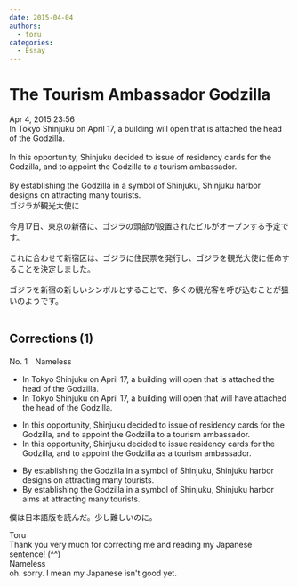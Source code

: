```yaml
---
date: 2015-04-04
authors:
  - toru
categories:
  - Essay
---
```


<h1 id="subject_show">The Tourism Ambassador Godzilla</h1>
<div class="date">Apr 4, 2015 23:56</div>
<div id="post"><div id="body_show_ori">
In Tokyo Shinjuku on April 17, a building will open that is attached the head of the Godzilla.<br/><br/>In this opportunity, Shinjuku decided to issue of residency cards for the Godzilla, and to appoint the Godzilla to a tourism ambassador.<br/><br/>By establishing the Godzilla in a symbol of Shinjuku, Shinjuku harbor designs on attracting many tourists.
</div></div>

<!-- more -->

<div id="post_ja"><div id="body_show_mo">
ゴジラが観光大使に<br/><br/>今月17日、東京の新宿に、ゴジラの頭部が設置されたビルがオープンする予定です。<br/><br/>これに合わせて新宿区は、ゴジラに住民票を発行し、ゴジラを観光大使に任命することを決定しました。<br/><br/>ゴジラを新宿の新しいシンボルとすることで、多くの観光客を呼び込むことが狙いのようです。<br/><br/>
</div></div>

## Corrections (1)
<div id="block"><div class="first_name"> No. 1　<span class="just_name">Nameless</span></div><div id="block2">
<ul class="correction_field">
<li class="incorrect">In Tokyo Shinjuku on April 17, a building will open that is attached the head of the Godzilla.</li>
<li class="corrected correct">
In Tokyo Shinjuku on April 17, a building will open that will have attached the head of the Godzilla.
</li>
</ul>
<ul class="correction_field">
<li class="incorrect">In this opportunity, Shinjuku decided to issue of residency cards for the Godzilla, and to appoint the Godzilla to a tourism ambassador.</li>
<li class="corrected correct">
In this opportunity, Shinjuku decided to issue residency cards for the Godzilla, and to appoint the Godzilla as a tourism ambassador.
</li>
</ul>
<ul class="correction_field">
<li class="incorrect">By establishing the Godzilla in a symbol of Shinjuku, Shinjuku harbor designs on attracting many tourists.</li>
<li class="corrected correct">
By establishing the Godzilla in a symbol of Shinjuku, Shinjuku harbor aims at attracting many tourists.
</li>
</ul>
<p class="comment_small">
 僕は日本語版を読んだ。少し難しいのに。
</p>

</div><div class="name"><span class="just_name">Toru</span><br>
Thank you very much for correcting me and reading my Japanese sentence! (^^)
</div>
<div class="name"><span class="just_name">Nameless</span><br>
oh. sorry. I mean my Japanese isn't good yet. 
</div>
</div>
